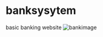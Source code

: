 # banksysytem
basic banking website
![bankimage](https://user-images.githubusercontent.com/77187210/129445279-4c57e01a-0b57-4c40-93af-b34db8ad9810.jpg)

